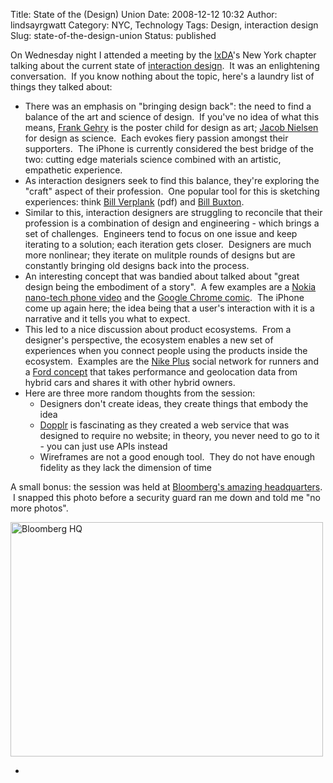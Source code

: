 Title: State of the (Design) Union
Date: 2008-12-12 10:32
Author: lindsayrgwatt
Category: NYC, Technology
Tags: Design, interaction design
Slug: state-of-the-design-union
Status: published

On Wednesday night I attended a meeting by the [IxDA](http://www.ixda.org/)'s New York chapter talking about the current state of [interaction design](http://en.wikipedia.org/wiki/Interaction_design).  It was an enlightening conversation.  If you know nothing about the topic, here's a laundry list of things they talked about:

- There was an emphasis on "bringing design back": the need to find a balance of the art and science of design.  If you've no idea of what this means, [Frank Gehry](http://en.wikipedia.org/wiki/Frank_Gehry) is the poster child for design as art; [Jacob Nielsen](http://www.useit.com/) for design as science.  Each evokes fiery passion amongst their supporters.  The iPhone is currently considered the best bridge of the two: cutting edge materials science combined with an artistic, empathetic experience.
- As interaction designers seek to find this balance, they're exploring the "craft" aspect of their profession.  One popular tool for this is sketching experiences: think [Bill Verplank](http://ccrma.stanford.edu/courses/250a/lectures/IDSketchbok.pdf) (pdf) and [Bill Buxton](http://www.billbuxton.com/).
- Similar to this, interaction designers are struggling to reconcile that their profession is a combination of design and engineering - which brings a set of challenges.  Engineers tend to focus on one issue and keep iterating to a solution; each iteration gets closer.  Designers are much more nonlinear; they iterate on mulitple rounds of designs but are constantly bringing old designs back into the process.
- An interesting concept that was bandied about talked about "great design being the embodiment of a story".  A few examples are a [Nokia nano-tech phone video](nano.html&feature=player_embedded) and the [Google Chrome comic](http://www.google.com/googlebooks/chrome/).  The iPhone come up again here; the idea being that a user's interaction with it is a narrative and it tells you what to expect.
- This led to a nice discussion about product ecosystems.  From a designer's perspective, the ecosystem enables a new set of experiences when you connect people using the products inside the ecosystem.  Examples are the [Nike Plus](http://nikeplus.nike.com/nikeplus/) social network for runners and a [Ford concept](http://www.msnbc.msn.com/id/28140688/) that takes performance and geolocation data from hybrid cars and shares it with other hybrid owners.
- Here are three more random thoughts from the session:
  - Designers don't create ideas, they create things that embody the idea
  - [Dopplr](http://www.dopplr.com/) is fascinating as they created a web service that was designed to require no website; in theory, you never need to go to it - you can just use APIs instead
  - Wireframes are not a good enough tool.  They do not have enough fidelity as they lack the dimension of time

A small bonus: the session was held at [Bloomberg's amazing headquarters](http://images.businessweek.com/ss/05/11/wondersoftheworld/source/2.htm).  I snapped this photo before a security guard ran me down and told me "no more photos".

[<img src="{static}/images/2008/12/img_0491.jpg" title="Bloomberg HQ" class="aligncenter size-full " width="500" height="375" />]({static}/images/2008/12/img_0491.jpg)

- 

  <div>

  </div>
